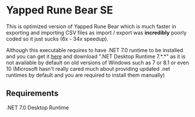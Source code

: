 # Yapped Rune Bear SE

This is optimized version of Yapped Rune Bear which is much faster in exporting and importing CSV files as import / export was **incredibly** poorly coded so it just sucks (6x - 34x speedup).

Although this executable requires to have .NET 7.0 runtime to be installed and you can get it [here](https://dotnet.microsoft.com/en-us/download/dotnet/7.0) and download ".NET Desktop Runtime 7.\*.\*" as it is not available by default on old versions of Windows such as 7 or 8.1 or even 10 (Microsoft hasn't really cared much about providing updated .net runtimes by default and you are required to install them manually)

## Requirements
.NET 7.0 Desktop Runtime
